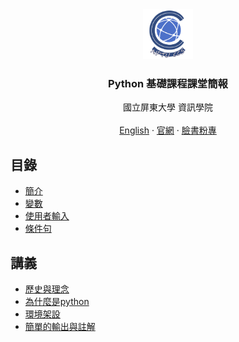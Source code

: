 <div id="top"></div>


<div align="center">
<img src="./images/ccs_logo.png" alt="Logo" width="80" height="80" />
<h3 align="center">Python 基礎課程課堂簡報</h3>

<p align="center">
國立屏東大學 資訊學院
<br/>
<br/>
<a href="https://github.com/NPTUCSSS/python/blob/master/README.md">English</a>
		·
<a href="https://ccs.nptu.edu.tw/index.php">官網</a>
		·
<a href="https://www.facebook.com/nptu.ccs/">臉書粉專</a>
</p>
</div>

## 目錄

- [簡介](https://nptucsss.com/python/introduction)
- [變數](https://nptucsss.com/python/variable)
- [使用者輸入](https://nptucsss.com/python/input)
- [條件句](https://nptucsss.com/python/conditional)

## 講義

- [歷史與理念](https://hackmd.io/@NPTU-CS/H1tPSUkQu)
- [為什麼是python](https://hackmd.io/@NPTU-CS/ryhsq81X_)
- [環境架設](https://hackmd.io/@NPTU-CS/HJXpjGPNd)
- [簡單的輸出與註解](https://hackmd.io/@NPTU-CS/rkkfBAyXd)

